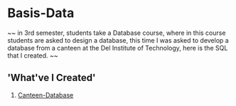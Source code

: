 # Basis-Data

~~ in 3rd semester, students take a Database course, where in this course students are asked to design a database, this time I was asked to develop a database from a canteen at the Del Institute of Technology, here is the SQL that I created. ~~

## 'What've I Created'
1. [Canteen-Database](https://github.com/SitogabAntonio/Basis-Data/tree/main/Tugas%20Besar%20BASDAT)
